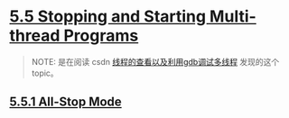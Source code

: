 # [5.5 Stopping and Starting Multi-thread Programs](https://sourceware.org/gdb/current/onlinedocs/gdb/Thread-Stops.html#Thread-Stops)

> NOTE: 是在阅读 csdn [线程的查看以及利用gdb调试多线程](https://blog.csdn.net/zhangye3017/article/details/80382496) 发现的这个topic。



## [5.5.1 All-Stop Mode](https://sourceware.org/gdb/current/onlinedocs/gdb/All_002dStop-Mode.html#All_002dStop-Mode)

